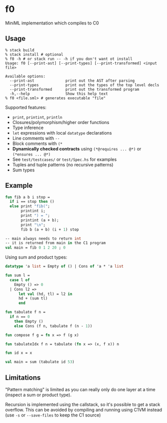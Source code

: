 # f0

MiniML implementation which compiles to C0

## Usage
```
% stack build
% stack install # optional
% f0 -h # or stack run -- -h if you don't want ot install
Usage: f0 [--print-ast] [--print-types] [--print-transformed] <input file>

Available options:
  --print-ast              print out the AST after parsing
  --print-types            print out the types of the top level decls
  --print-transformed      print out the transformed program
  -h,--help                Show this help text
% f0 <file.sml> # generates executable "file"
```

Supported features:
 - `print`, `printint`, `println`
 - Closures/polymorphism/higher order functions
 - Type inference
 - `let` expressions with local `datatype` declarations
 - Line comments with `--` 
 - Block comments with `(*` 
 - **Dynamically checked contracts** using `(*@requires ... @*)` or `(*ensures ... @*)`
 - See `test/testcases/` or `test/Spec.hs` for examples
 - Tuples and tuple patterns (no recursive patterns)
 - Sum types

## Example

```sml
fun fib a b i stop =
  if i == stop then ()
  else print "fib(";
       printint i;
       print ") = ";
       printint (a + b);
       print "\n";
       fib b (a + b) (i + 1) stop

-- main always needs to return int
-- it is returned from main in the C1 program
val main = fib 0 1 2 20 ; 0
```

Using sum and product types:
```sml
datatype 'a list = Empty of () | Cons of 'a * 'a list 

fun sum l =
  case l of
    Empty () => 0
  | Cons l2 =>
      let val (hd, tl) = l2 in
      hd + (sum tl)
      end

fun tabulate f n =
  if n == 0
    then Empty ()
    else Cons (f n, tabulate f (n - 1))

fun compose f g = fn x => f (g x)

fun tabulateIdx f n = tabulate (fn x => (x, f x)) n

fun id x = x

val main = sum (tabulate id 53)
```

## Limitations
"Pattern matching" is limited as you can really only
do one layer at a time (inspect a sum or product type).

Recursion is implemented using the callstack,
so it's possible to get a stack overflow. This can be avoided by
compiling and running using C1VM instead (use `-s` or `--save-files` to
keep the C1 source)
